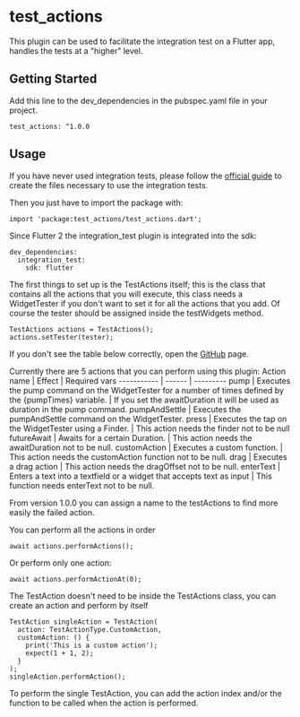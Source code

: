 # test_actions

This plugin can be used to facilitate the integration test on a Flutter app, handles the tests at a "higher" level.

## Getting Started
Add this line to the dev_dependencies in the pubspec.yaml file in your project.
```
test_actions: ^1.0.0
```

## Usage
If you have never used integration tests, please follow the [official guide](https://flutter.dev/docs/testing/integration-tests) to create the files necessary to use the integration tests.

Then you just have to import the package with:
```
import 'package:test_actions/test_actions.dart';
```
Since Flutter 2 the integration_test plugin is integrated into the sdk:
```
dev_dependencies:
  integration_test:
    sdk: flutter
```
The first things to set up is the TestActions itself; this is the class that contains all the actions that you will execute, this class needs a WidgetTester if you don't want to set it for all the actions that you add.
Of course the tester should be assigned inside the testWidgets method.
```
TestActions actions = TestActions();
actions.setTester(tester);
```
If you don't see the table below correctly, open the [GitHub](https://github.com/leopi99/test_actions) page.

Currently there are 5 actions that you can perform using this plugin:
Action name | Effect | Required vars
----------- | ------ | ---------
pump | Executes the pump command on the WidgetTester for a number of times defined by the {pumpTimes} variable. | If you set the awaitDuration it will be used as duration in the pump command.
pumpAndSettle | Executes the pumpAndSettle command on the WidgetTester.
press | Executes the tap on the WidgetTester using a Finder. | This action needs the finder not to be null
futureAwait | Awaits for a certain Duration. | This action needs the awaitDuration not to be null.
customAction | Executes a custom function. | This action needs the customAction function not to be null.
drag | Executes a drag action | This action needs the dragOffset not to be null.
enterText | Enters a text into a textfield or a widget that accepts text as input | This function needs enterText not to be null.

From version 1.0.0 you can assign a name to the testActions to find more easily the failed action.

You can perform all the actions in order
```
await actions.performActions();
```
Or perform only one action:
```
await actions.performActionAt(0);
```

The TestAction doesn't need to be inside the TestActions class, you can create an action and perform by itself
```
TestAction singleAction = TestAction(
  action: TestActionType.CustomAction, 
  customAction: () {
    print('This is a custom action');
    expect(1 + 1, 2);
  }
);
singleAction.performAction();
```

To perform the single TestAction, you can add the action index and/or the function to be called when the action is performed.
